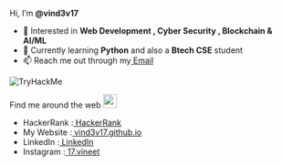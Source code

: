 Hi, I’m <b>@vind3v17</b>
- 👀 Interested in <b>Web Development , Cyber Security , Blockchain & AI/ML</b>
- 🌱 Currently learning <b>Python</b> and also a <b>Btech CSE</b> student
- 📫 Reach me out through my<a href="https://mail.google.com/mail/mu/mp/263/#cv/Drafts/1791bc6ae817b054"> Email </a>

<img src="https://tryhackme-badges.s3.amazonaws.com/vind3v17.png" alt="TryHackMe">

Find me around the web <img src="https://github.com/iamshubhamg/iamshubhamg/blob/master/Assests/Earth.gif" width="24px"> 
- HackerRank :<a href="https://www.hackerrank.com/vind3v17"> HackerRank</a>
- My Website :<a href="https://vind3v17.github.io"> vind3v17.github.io</a> 
- LinkedIn   :<a href="https://www.linkedin.com/in//"> LinkedIn</a> 
- Instagram  :<a href="https://www.instagram.com/17.vineet"> 17.vineet</a> 


<!---
vind3v17/vind3v17 is a ✨ special ✨ repository because its `README.md` (this file) appears on your GitHub profile.
You can click the Preview link to take a look at your changes.
--->


